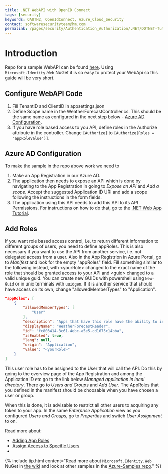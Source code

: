 ```yaml
---
title: .NET WebAPI with OpenID Connect
tags: [security]
keywords: OAUTH2, OpenIdConnect, Azure_Cloud_Security
contact: softwaresecurityteam@hm.com
permalink: /pages/security/Authentication_Authorization/.NET/DOTNET-Tutorial-OIDC-WebAPI.html
---
```


# Introduction

Repo for a sample WebAPI can be found [here](https://dev.azure.com/HM-GROUP/IAO-SoftwareSecurityHub/_git/DotNetProtectedAPI). Using `Microsoft.Identity.Web` NuGet it is so easy to protect your WebApi so this guide will be very short.

## Configure WebAPI Code
1. Fill TenantID and ClientID in appsettings.json
2. Define Scope name in the WeatherForecastController.cs. This should be the same name as configured in the next step below - [Azure AD Configuration](#azure-ad-configuration).
3. If you have role based access to you API, define roles in the Authorize attribute in the controller. Change `[Authorize]` to `[Authorize(Roles = "appRoleValue")]`.

## Azure AD Configuration
To make the sample in the repo above work we need to 
1. Make an App Registration in our Azure AD. 
2. The application then needs to expose an API which is done by navigating to the App Registration in going to _Expose an API_ and _Add a scope_. Accept the suggested Application ID URI and add a scope following the instructions in the form fields. 
3. The application using this API needs to add this API to its API Permissions. For instructions on how to do that, go to the [.NET Web App Tutorial](/pages/security/Authentication_Authorization/.NET/DOTNET-Tutorial-OIDC-WebApp.html).
 
## Add Roles
If you want role based access control, i.e. to return different information to different groups of users, you need to define appRoles. This is also necessary if you want to use the API from another service, i.e. not delegated access from a user. Also in the App Registrion in Azure Portal, go to _Manifest_ and look for the empty "appRoles" field.
Fill something similar to the following instead, with \<yourRole\> changed to the exact name of the role that should be granted access to your API and \<guid\> changed to a valid unique guid. You can create new GUIDs with powershell using `New-Guid` or in unix terminals with `uuidgen`. If it is another service that should have access on its own, change "allowedMemberTypes" to "Application".

```json
"appRoles": [
    {
        "allowedMemberTypes": [
            "User"
        ],
        "description": "Apps that have this role have the ability to invoke my API",
        "displayName": "WeatherForecastReader",
        "id": "fc803414-3c61-4ebc-a5e5-cd1675c14bba",
        "isEnabled": true,
        "lang": null,
        "origin": "Application",
        "value": "<yourRole>"
    }
]
```
This user role has to be assigned to the User that will call the API. Do this by going to the overview page of the App Registration and among the Application ID etc go to the link below _Managed application in local directory_. There go to _Users and Groups_ and _Add User_. The AppRoles that you defined in the manifest should be choosable when you have chosen a user or group.

When this is done, it is advisable to restrict all other users to acquiring any token to your app. In the same _Enterprise Application_ view as you configured _Users and Groups_, go to _Properties_ and switch _User Assignment_ to on.

Read more about:
* [Adding App Roles](https://docs.microsoft.com/en-us/azure/active-directory/develop/howto-add-app-roles-in-azure-ad-apps)
* [Assign Access to Specific Users](https://docs.microsoft.com/en-us/azure/active-directory/develop/howto-restrict-your-app-to-a-set-of-users)
* 
{% include tip.html content="Read more about `Microsoft.Identity.Web` NuGet in [the wiki](https://github.com/AzureAD/microsoft-identity-web/wiki/web-apis) and look at other samples in the [Azure-Samples repo](https://github.com/Azure-Samples/active-directory-aspnetcore-webapp-openidconnect-v2/)." %}
